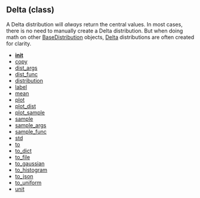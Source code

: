 ## Delta (class)


A Delta distribution will _always_ return the central values.  In most cases,
there is no need to manually create a Delta distribution.  But when doing
math on other [BaseDistribution](BaseDistribution.md) objects, [Delta](Delta.md) distributions are often
created for clarity.



* [__init__](Delta.__init__.md)
* [copy](Delta.copy.md)
* [dist_args](Delta.dist_args.md)
* [dist_func](Delta.dist_func.md)
* [distribution](Delta.distribution.md)
* [label](Delta.label.md)
* [mean](Delta.mean.md)
* [plot](Delta.plot.md)
* [plot_dist](Delta.plot_dist.md)
* [plot_sample](Delta.plot_sample.md)
* [sample](Delta.sample.md)
* [sample_args](Delta.sample_args.md)
* [sample_func](Delta.sample_func.md)
* [std](Delta.std.md)
* [to](Delta.to.md)
* [to_dict](Delta.to_dict.md)
* [to_file](Delta.to_file.md)
* [to_gaussian](Delta.to_gaussian.md)
* [to_histogram](Delta.to_histogram.md)
* [to_json](Delta.to_json.md)
* [to_uniform](Delta.to_uniform.md)
* [unit](Delta.unit.md)

